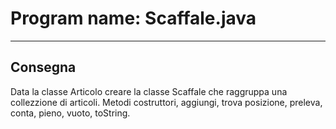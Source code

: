 # Program name: Scaffale.java

---

## Consegna

Data la classe Articolo creare la classe Scaffale che raggruppa una collezzione di articoli. Metodi costruttori,
aggiungi, trova posizione, preleva, conta, pieno, vuoto, toString.
